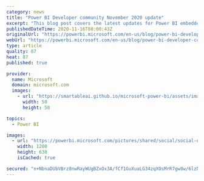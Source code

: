 ```yaml
---
category: news
title: "Power BI Developer community November 2020 update"
excerpt: "This blog post covers the latest updates for Power BI embedded analytics and Power BI visuals platform"
publishedDateTime: 2020-11-16T08:00:43Z
originalUrl: "https://powerbi.microsoft.com/en-us/blog/power-bi-developer-community-november-2020-update/"
webUrl: "https://powerbi.microsoft.com/en-us/blog/power-bi-developer-community-november-2020-update/"
type: article
quality: 87
heat: 87
published: true

provider:
  name: Microsoft
  domain: microsoft.com
  images:
    - url: "https://smartableai.github.io/microsoft-power-bi/assets/images/organizations/microsoft.com-50x50.jpg"
      width: 50
      height: 50

topics:
  - Power BI

images:
  - url: "https://powerbi.microsoft.com/pictures/shared/social/social-default-image.png"
    width: 1200
    height: 630
    isCached: true

secured: "n+NbnaDUbVBrz8nwRayWUgBZxOx3A/fCf1GuXuaLG34zqXOsMrR7gw8w/6lzNZAmYEJnb5q7sX55Y3gTOIewJuGa+fOOMDLZko3y0hHWBcwcuD6V2dUVlVOdIx96HRss2mSGrEExJhc3kYRxuilXu2QBkioTRXgOH+8iqhvZ9f42d4cjE/Jlrp5kJ/e3WiUc2cjbjcfL0r/42SDeB0EyrkqVUzyqjMox49cG3ZWmfrw9DeBbijSeuSp63+7VLdfEnF9RjtiTngCzF3LN1v37z9MBeCPj6AbiDLzFrqHPJZYBYT/CU7VrqdWqjPyH9XGPULA44Sok62FCeyvmtAGOrMtoZulT31/01lgaTnFYC+M=;U3gOQDzLl0wiVhDmHaKvBw=="
---
```


